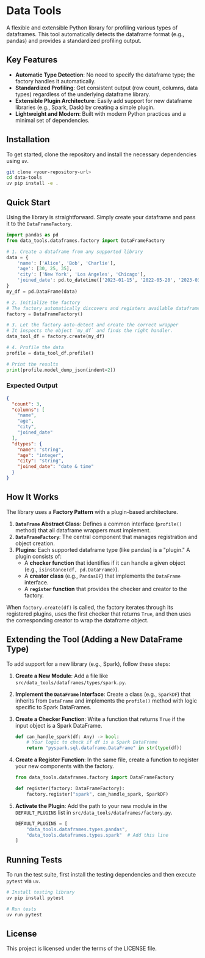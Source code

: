 # Data Tools

A flexible and extensible Python library for profiling various types of dataframes. This tool automatically detects the dataframe format (e.g., pandas) and provides a standardized profiling output.

## Key Features

- **Automatic Type Detection**: No need to specify the dataframe type; the factory handles it automatically.
- **Standardized Profiling**: Get consistent output (row count, columns, data types) regardless of the underlying dataframe library.
- **Extensible Plugin Architecture**: Easily add support for new dataframe libraries (e.g., Spark, Dask) by creating a simple plugin.
- **Lightweight and Modern**: Built with modern Python practices and a minimal set of dependencies.

## Installation

To get started, clone the repository and install the necessary dependencies using `uv`.

```bash
git clone <your-repository-url>
cd data-tools
uv pip install -e .
```

## Quick Start

Using the library is straightforward. Simply create your dataframe and pass it to the `DataFrameFactory`.

```python
import pandas as pd
from data_tools.dataframes.factory import DataFrameFactory

# 1. Create a dataframe from any supported library
data = {
    'name': ['Alice', 'Bob', 'Charlie'],
    'age': [30, 25, 35],
    'city': ['New York', 'Los Angeles', 'Chicago'],
    'joined_date': pd.to_datetime(['2023-01-15', '2022-05-20', '2023-03-10'])
}
my_df = pd.DataFrame(data)

# 2. Initialize the factory
# The factory automatically discovers and registers available dataframe types.
factory = DataFrameFactory()

# 3. Let the factory auto-detect and create the correct wrapper
# It inspects the object `my_df` and finds the right handler.
data_tool_df = factory.create(my_df)

# 4. Profile the data
profile = data_tool_df.profile()

# Print the results
print(profile.model_dump_json(indent=2))
```

### Expected Output

```json
{
  "count": 3,
  "columns": [
    "name",
    "age",
    "city",
    "joined_date"
  ],
  "dtypes": {
    "name": "string",
    "age": "integer",
    "city": "string",
    "joined_date": "date & time"
  }
}
```

## How It Works

The library uses a **Factory Pattern** with a plugin-based architecture.

1.  **`DataFrame` Abstract Class**: Defines a common interface (`profile()` method) that all dataframe wrappers must implement.
2.  **`DataFrameFactory`**: The central component that manages registration and object creation.
3.  **Plugins**: Each supported dataframe type (like pandas) is a "plugin." A plugin consists of:
    - A **checker function** that identifies if it can handle a given object (e.g., `isinstance(df, pd.DataFrame)`).
    - A **creator class** (e.g., `PandasDF`) that implements the `DataFrame` interface.
    - A **`register` function** that provides the checker and creator to the factory.

When `factory.create(df)` is called, the factory iterates through its registered plugins, uses the first checker that returns `True`, and then uses the corresponding creator to wrap the dataframe object.

## Extending the Tool (Adding a New DataFrame Type)

To add support for a new library (e.g., Spark), follow these steps:

1.  **Create a New Module**: Add a file like `src/data_tools/dataframes/types/spark.py`.

2.  **Implement the `DataFrame` Interface**: Create a class (e.g., `SparkDF`) that inherits from `DataFrame` and implements the `profile()` method with logic specific to Spark DataFrames.

3.  **Create a Checker Function**: Write a function that returns `True` if the input object is a Spark DataFrame.
    ```python
    def can_handle_spark(df: Any) -> bool:
        # Your logic to check if df is a Spark DataFrame
        return "pyspark.sql.dataframe.DataFrame" in str(type(df))
    ```

4.  **Create a Register Function**: In the same file, create a function to register your new components with the factory.
    ```python
    from data_tools.dataframes.factory import DataFrameFactory

    def register(factory: DataFrameFactory):
        factory.register("spark", can_handle_spark, SparkDF)
    ```

5.  **Activate the Plugin**: Add the path to your new module in the `DEFAULT_PLUGINS` list in `src/data_tools/dataframes/factory.py`.
    ```python
    DEFAULT_PLUGINS = [
        "data_tools.dataframes.types.pandas",
        "data_tools.dataframes.types.spark"  # Add this line
    ]
    ```

## Running Tests

To run the test suite, first install the testing dependencies and then execute `pytest` via `uv`.

```bash
# Install testing library
uv pip install pytest

# Run tests
uv run pytest
```

## License

This project is licensed under the terms of the LICENSE file.
